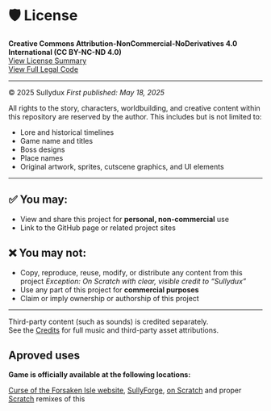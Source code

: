 # 🛡️ License

**Creative Commons Attribution-NonCommercial-NoDerivatives 4.0 International (CC BY-NC-ND 4.0)**  
[View License Summary](https://creativecommons.org/licenses/by-nc-nd/4.0/)  
[View Full Legal Code](https://creativecommons.org/licenses/by-nc-nd/4.0/legalcode)

---

© 2025 Sullydux
*First published: May 18, 2025*

All rights to the story, characters, worldbuilding, and creative content within this repository are reserved by the author. This includes but is not limited to:

- Lore and historical timelines  
- Game name and titles
- Boss designs
- Place names
- Original artwork, sprites, cutscene graphics, and UI elements  

---

## ✅ You may:
- View and share this project for **personal, non-commercial** use  
- Link to the GitHub page or related project sites  

## ❌ You may not:
- Copy, reproduce, reuse, modify, or distribute any content from this project *Exception: On Scratch with clear, visible credit to “Sullydux”*
- Use any part of this project for **commercial purposes**  
- Claim or imply ownership or authorship of this project  

---

Third-party content (such as sounds) is credited separately.  
See the [Credits](./Credits.md) for full music and third-party asset attributions.

## Aproved uses

**Game is officially available at the following locations:**

[Curse of the Forsaken Isle website](https://sullydux.github.io/Curse-of-the-Forsaken-Isle/),
[SullyForge](https://sullydux.github.io/SullyForge/),
[on Scratch](https://scratch.mit.edu/projects/963768137/) and proper [Scratch](https://scratch.mit.edu/) remixes of this